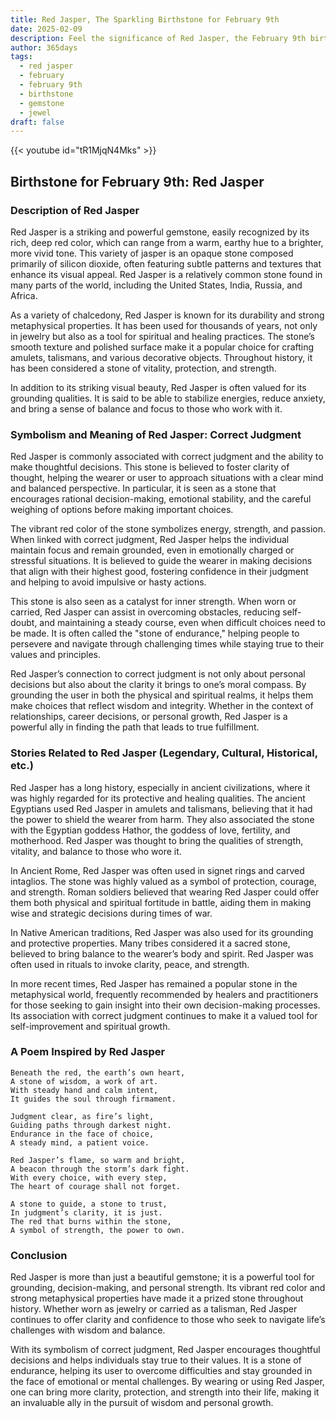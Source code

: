 ```yaml
---
title: Red Jasper, The Sparkling Birthstone for February 9th
date: 2025-02-09
description: Feel the significance of Red Jasper, the February 9th birthstone symbolizing Correct judgment. Let its beauty and meaning brighten your day.
author: 365days
tags:
  - red jasper
  - february
  - february 9th
  - birthstone
  - gemstone
  - jewel
draft: false
---
```


{{< youtube id="tR1MjqN4Mks" >}}

## Birthstone for February 9th: Red Jasper

### Description of Red Jasper

Red Jasper is a striking and powerful gemstone, easily recognized by its rich, deep red color, which can range from a warm, earthy hue to a brighter, more vivid tone. This variety of jasper is an opaque stone composed primarily of silicon dioxide, often featuring subtle patterns and textures that enhance its visual appeal. Red Jasper is a relatively common stone found in many parts of the world, including the United States, India, Russia, and Africa.

As a variety of chalcedony, Red Jasper is known for its durability and strong metaphysical properties. It has been used for thousands of years, not only in jewelry but also as a tool for spiritual and healing practices. The stone’s smooth texture and polished surface make it a popular choice for crafting amulets, talismans, and various decorative objects. Throughout history, it has been considered a stone of vitality, protection, and strength.

In addition to its striking visual beauty, Red Jasper is often valued for its grounding qualities. It is said to be able to stabilize energies, reduce anxiety, and bring a sense of balance and focus to those who work with it.

### Symbolism and Meaning of Red Jasper: Correct Judgment

Red Jasper is commonly associated with correct judgment and the ability to make thoughtful decisions. This stone is believed to foster clarity of thought, helping the wearer or user to approach situations with a clear mind and balanced perspective. In particular, it is seen as a stone that encourages rational decision-making, emotional stability, and the careful weighing of options before making important choices.

The vibrant red color of the stone symbolizes energy, strength, and passion. When linked with correct judgment, Red Jasper helps the individual maintain focus and remain grounded, even in emotionally charged or stressful situations. It is believed to guide the wearer in making decisions that align with their highest good, fostering confidence in their judgment and helping to avoid impulsive or hasty actions.

This stone is also seen as a catalyst for inner strength. When worn or carried, Red Jasper can assist in overcoming obstacles, reducing self-doubt, and maintaining a steady course, even when difficult choices need to be made. It is often called the "stone of endurance," helping people to persevere and navigate through challenging times while staying true to their values and principles.

Red Jasper’s connection to correct judgment is not only about personal decisions but also about the clarity it brings to one’s moral compass. By grounding the user in both the physical and spiritual realms, it helps them make choices that reflect wisdom and integrity. Whether in the context of relationships, career decisions, or personal growth, Red Jasper is a powerful ally in finding the path that leads to true fulfillment.

### Stories Related to Red Jasper (Legendary, Cultural, Historical, etc.)

Red Jasper has a long history, especially in ancient civilizations, where it was highly regarded for its protective and healing qualities. The ancient Egyptians used Red Jasper in amulets and talismans, believing that it had the power to shield the wearer from harm. They also associated the stone with the Egyptian goddess Hathor, the goddess of love, fertility, and motherhood. Red Jasper was thought to bring the qualities of strength, vitality, and balance to those who wore it.

In Ancient Rome, Red Jasper was often used in signet rings and carved intaglios. The stone was highly valued as a symbol of protection, courage, and strength. Roman soldiers believed that wearing Red Jasper could offer them both physical and spiritual fortitude in battle, aiding them in making wise and strategic decisions during times of war.

In Native American traditions, Red Jasper was also used for its grounding and protective properties. Many tribes considered it a sacred stone, believed to bring balance to the wearer’s body and spirit. Red Jasper was often used in rituals to invoke clarity, peace, and strength.

In more recent times, Red Jasper has remained a popular stone in the metaphysical world, frequently recommended by healers and practitioners for those seeking to gain insight into their own decision-making processes. Its association with correct judgment continues to make it a valued tool for self-improvement and spiritual growth.

### A Poem Inspired by Red Jasper

```
Beneath the red, the earth’s own heart,  
A stone of wisdom, a work of art.  
With steady hand and calm intent,  
It guides the soul through firmament.  

Judgment clear, as fire’s light,  
Guiding paths through darkest night.  
Endurance in the face of choice,  
A steady mind, a patient voice.  

Red Jasper’s flame, so warm and bright,  
A beacon through the storm’s dark fight.  
With every choice, with every step,  
The heart of courage shall not forget.  

A stone to guide, a stone to trust,  
In judgment’s clarity, it is just.  
The red that burns within the stone,  
A symbol of strength, the power to own.  
```

### Conclusion

Red Jasper is more than just a beautiful gemstone; it is a powerful tool for grounding, decision-making, and personal strength. Its vibrant red color and strong metaphysical properties have made it a prized stone throughout history. Whether worn as jewelry or carried as a talisman, Red Jasper continues to offer clarity and confidence to those who seek to navigate life’s challenges with wisdom and balance.

With its symbolism of correct judgment, Red Jasper encourages thoughtful decisions and helps individuals stay true to their values. It is a stone of endurance, helping its user to overcome difficulties and stay grounded in the face of emotional or mental challenges. By wearing or using Red Jasper, one can bring more clarity, protection, and strength into their life, making it an invaluable ally in the pursuit of wisdom and personal growth.